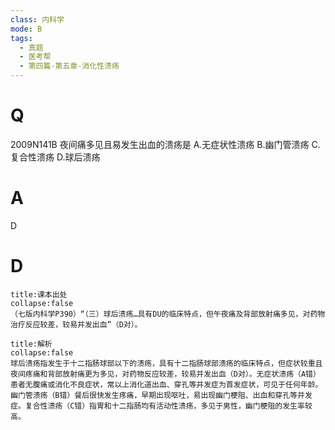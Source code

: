 ```yaml
---
class: 内科学
mode: B
tags:
  - 真题
  - 医考帮
  - 第四篇-第五章-消化性溃疡
---
```


# Q
2009N141B 夜间痛多见且易发生出血的溃疡是
A.无症状性溃疡
B.幽门管溃疡
C.复合性溃疡
D.球后溃疡

# A
D
# D
```ad-note
title:课本出处
collapse:false
（七版内科学P390）“（三）球后溃疡…具有DU的临床特点，但午夜痛及背部放射痛多见，对药物治疗反应较差，较易并发出血”（D对）。
```

```ad-summary
title:解析
collapse:false
球后溃疡指发生于十二指肠球部以下的溃疡，具有十二指肠球部溃疡的临床特点，但症状较重且夜间疼痛和背部放射痛更为多见，对药物反应较差，较易并发出血（D对）。无症状溃疡（A错）患者无腹痛或消化不良症状，常以上消化道出血、穿孔等并发症为首发症状，可见于任何年龄。幽门管溃疡（B错）餐后很快发生疼痛，早期出现呕吐，易出现幽门梗阻、出血和穿孔等并发症。复合性溃疡（C错）指胃和十二指肠均有活动性溃疡，多见于男性，幽门梗阻的发生率较高。
```

